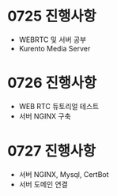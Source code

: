 # 0725 진행사항
- WEBRTC 및 서버 공부
- Kurento Media Server

# 0726 진행사항
- WEB RTC 듀토리얼 테스트
- 서버 NGINX 구축

# 0727 진행사항
- 서버 NGINX, Mysql, CertBot
- 서버 도메인 연결
